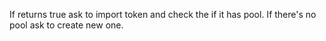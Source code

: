 If returns true ask to import token and check the if it has pool.
If there's no pool ask to create new one.